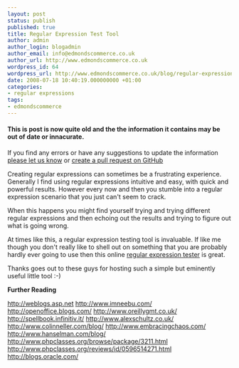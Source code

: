 ```yaml
---
layout: post
status: publish
published: true
title: Regular Expression Test Tool
author: admin
author_login: blogadmin
author_email: info@edmondscommerce.co.uk
author_url: http://www.edmondscommerce.co.uk
wordpress_id: 64
wordpress_url: http://www.edmondscommerce.co.uk/blog/regular-expressions/regular-expression-test-tool/
date: 2008-07-18 10:40:19.000000000 +01:00
categories:
- regular expressions
tags:
- edmondscommerce
---
```

<div class="oldpost"><h4>This is post is now quite old and the the information it contains may be out of date or innacurate.</h4>
<p>
If you find any errors or have any suggestions to update the information <a href="http://edmondscommerce.github.io/contact-us/index.html">please let us know</a>
or <a href="https://github.com/edmondscommerce/edmondscommerce.github.io">create a pull request on GitHub</a>
</p>
</div>
Creating regular expressions can sometimes be a frustrating experience. Generally I find using regular expressions intuitive and easy, with quick and powerful results. However every now and then you stumble into a regular expression scenario that you just can't seem to crack.

When this happens you might find yourself trying and trying different regular expressions and then echoing out the results and trying to figure out what is going wrong.

At times like this, a regular expression testing tool is invaluable. If like me though you don't really like to shell out on something that you are probably hardly ever going to use then this online <a rel="nofollow" href="http://www.solmetra.lt/scripts/regex/index.php">regular expression tester</a> is great.

Thanks goes out to these guys for hosting such a simple but eminently useful little tool :-)

<b>Further Reading</b>

<a rel="nofollow" href="http://weblogs.asp.net/rosherove/articles/6863.aspx">http://weblogs.asp.net</a>
<a rel="nofollow" href="http://www.imneebu.com/2007/11/15/matching-a-valid-email-address-with-regular-expressions/">http://www.imneebu.com/</a>
<a rel="nofollow" href="http://openoffice.blogs.com/openoffice/2008/02/how-to-do-regul.html">http://openoffice.blogs.com/</a>
<a rel="nofollow" href="http://www.oreillygmt.co.uk/2007/02/review_of_maste.html">http://www.oreillygmt.co.uk/</a>
<a rel="nofollow" href="http://spellbook.infinitiv.it/2006/07/12/php-regular-expressions.htm">http://spellbook.infinitiv.it/</a>
<a rel="nofollow" href="http://www.alexschultz.co.uk/weblog/2007/08/google-analytic.html">http://www.alexschultz.co.uk/</a>
<a rel="nofollow" href="http://www.colinneller.com/blog/RegExUserGroupTalk.aspx">http://www.colinneller.com/blog/</a>
<a rel="nofollow" href="http://www.embracingchaos.com/2007/04/rhapsody_grease.html">http://www.embracingchaos.com/</a>
<a rel="nofollow" href="http://www.hanselman.com/blog/InternationalizedRegularExpressions.aspx">http://www.hanselman.com/blog/</a>
<a rel="nofollow" href="http://www.phpclasses.org/browse/package/3211.html">http://www.phpclasses.org/browse/package/3211.html</a>
<a rel="nofollow" href="http://www.phpclasses.org/reviews/id/0596514271.html">http://www.phpclasses.org/reviews/id/0596514271.html</a>
<a rel="nofollow" href="http://blogs.oracle.com/otn/2004/12/sql_regular_expressions_sessio.html">http://blogs.oracle.com/</a>

